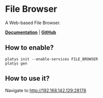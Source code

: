 # File Browser

A Web-based File Browser.

**[Documentation](https://filebrowser.org/)** | **[GitHub](https://github.com/filebrowser/filebrowser)** 

## How to enable?

```
platys init --enable-services FILE_BROWSER
platys gen
```

## How to use it?

Navigate to <http://192.168.142.129:28178>